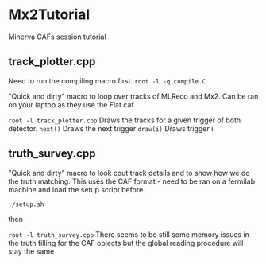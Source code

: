 # Mx2Tutorial
Minerva CAFs session tutorial


## track_plotter.cpp
Need to run the compiling macro first.
`root -l -q compile.C`

"Quick and dirty" macro to loop over tracks of MLReco and Mx2.
Can be ran on your laptop as they use the Flat caf

`root -l track_plotter.cpp`
Draws the tracks for a given trigger of both detector.
`next()` Draws the next trigger
`draw(i)` Draws trigger i


## truth_survey.cpp

"Quick and dirty" macro to look cout track details and to show how we do the truth matching.
This uses the CAF format - need to be ran on a fermilab machine and load the setup script before.

`./setup.sh`

then

`root -l truth_survey.cpp`
There seems to be still some memory issues in the truth filling for the CAF objects but the global reading procedure will stay the same
